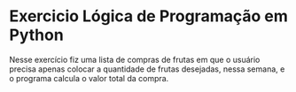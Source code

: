 # Exercicio Lógica de Programação em Python
Nesse exercício fiz uma lista de compras de frutas em que o usuário precisa apenas colocar a quantidade de frutas desejadas, nessa semana, e o programa calcula o valor total da compra.
